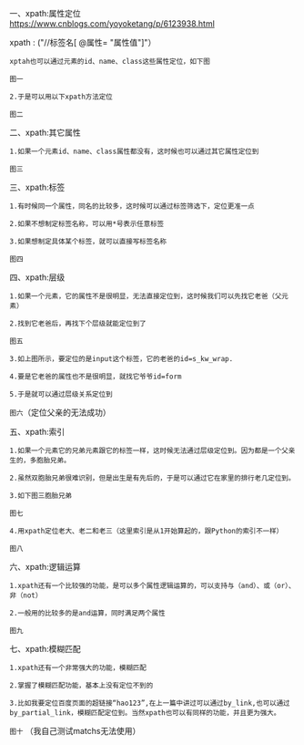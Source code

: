 一、xpath:属性定位    
https://www.cnblogs.com/yoyoketang/p/6123938.html

 xpath : ("//标签名[ @属性= "属性值"]"）

    xptah也可以通过元素的id、name、class这些属性定位，如下图
`图一`

    2.于是可以用以下xpath方法定位
`图二`
 

二、xpath:其它属性

    1.如果一个元素id、name、class属性都没有，这时候也可以通过其它属性定位到
`图三`

三、xpath:标签

    1.有时候同一个属性，同名的比较多，这时候可以通过标签筛选下，定位更准一点

    2.如果不想制定标签名称，可以用*号表示任意标签

    3.如果想制定具体某个标签，就可以直接写标签名称
`图四`
 

四、xpath:层级

    1.如果一个元素，它的属性不是很明显，无法直接定位到，这时候我们可以先找它老爸（父元素）

    2.找到它老爸后，再找下个层级就能定位到了
`图五`

    3.如上图所示，要定位的是input这个标签，它的老爸的id=s_kw_wrap.

    4.要是它老爸的属性也不是很明显，就找它爷爷id=form

    5.于是就可以通过层级关系定位到
`图六`（定位父亲的无法成功）
 

五、xpath:索引

    ​1.如果一个元素它的兄弟元素跟它的标签一样，这时候无法通过层级定位到。因为都是一个父亲生的，多胞胎兄弟。

    ​2.虽然双胞胎兄弟很难识别，但是出生是有先后的，于是可以通过它在家里的排行老几定位到。

    ​3.如下图三胞胎兄弟
`图七`
 

    ​4.用xpath定位老大、老二和老三（这里索引是从1开始算起的，跟Python的索引不一样）
`图八`
 

六、xpath:逻辑运算

    ​1.xpath还有一个比较强的功能，是可以多个属性逻辑运算的，可以支持与（and）、或（or）、非（not）

    ​2.一般用的比较多的是and运算，同时满足两个属性

 `图九`

 

七、xpath:模糊匹配

    ​1.xpath还有一个非常强大的功能，模糊匹配

    ​2.掌握了模糊匹配功能，基本上没有定位不到的

    ​3.比如我要定位百度页面的超链接“hao123”,在上一篇中讲过可以通过by_link,也可以通过by_partial_link，模糊匹配定位到。当然xpath也可以有同样的功能，并且更为强大。

`图十`
（我自己测试matchs无法使用）